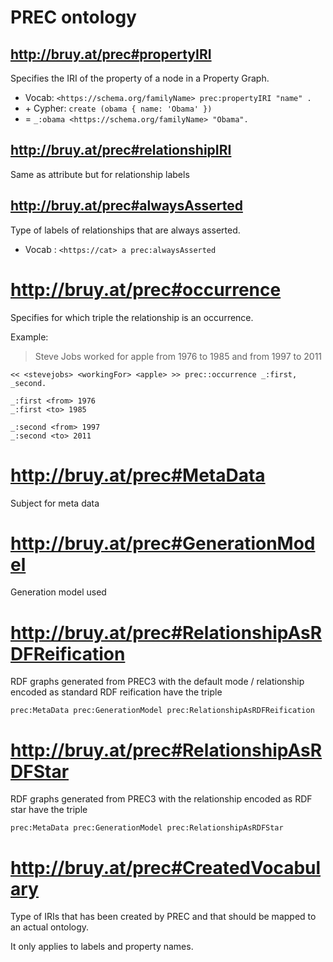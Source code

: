 # PREC ontology

## http://bruy.at/prec#propertyIRI

Specifies the IRI of the property of a node in a Property Graph.

- Vocab: `<https://schema.org/familyName> prec:propertyIRI "name" .`
- \+ Cypher: `create (obama { name: 'Obama' })`
- = `_:obama <https://schema.org/familyName> "Obama".`


## http://bruy.at/prec#relationshipIRI

Same as attribute but for relationship labels

## http://bruy.at/prec#alwaysAsserted

Type of labels of relationships that are always asserted.

- Vocab : `<https://cat> a prec:alwaysAsserted`


# http://bruy.at/prec#occurrence

Specifies for which triple the relationship is an occurrence.

Example:

> Steve Jobs worked for apple from 1976 to 1985 and from 1997 to 2011

```turtle
<< <stevejobs> <workingFor> <apple> >> prec::occurrence _:first, _second.

_:first <from> 1976
_:first <to> 1985

_:second <from> 1997
_:second <to> 2011
```

# http://bruy.at/prec#MetaData

Subject for meta data

# http://bruy.at/prec#GenerationModel

Generation model used

# http://bruy.at/prec#RelationshipAsRDFReification

RDF graphs generated from PREC3 with the default mode / relationship encoded as standard RDF reification have
the triple

```
prec:MetaData prec:GenerationModel prec:RelationshipAsRDFReification
```


# http://bruy.at/prec#RelationshipAsRDFStar

RDF graphs generated from PREC3 with the relationship encoded as RDF star have
the triple

```
prec:MetaData prec:GenerationModel prec:RelationshipAsRDFStar
```


# http://bruy.at/prec#CreatedVocabulary

Type of IRIs that has been created by PREC and that
should be mapped to an actual ontology.

It only applies to labels and property names.


